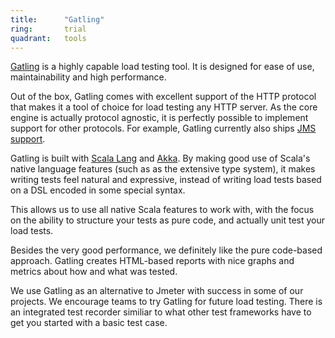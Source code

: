 ```yaml
---
title:      "Gatling"
ring:       trial
quadrant:   tools
---
```


[Gatling](http://gatling.io/) is a highly capable load testing tool. It is designed for ease of use, maintainability and high performance.

Out of the box, Gatling comes with excellent support of the HTTP protocol that makes it a tool of choice for load testing any HTTP server. As the core engine is actually protocol agnostic, it is perfectly possible to implement support for other protocols. For example, Gatling currently also ships [JMS support](http://gatling.io/docs/current/).

Gatling is built with [Scala Lang](/languages-and-frameworks/scala-lang/) and [Akka](/languages-and-frameworks/akka/). By making good use of Scala's native language features (such as as the extensive type system), it makes writing tests feel natural and expressive, instead of writing load tests based on a DSL encoded in some special syntax.

This allows us to use all native Scala features to work with, with the focus on the ability to structure your tests as pure code, and actually unit test your load tests.

Besides the very good performance, we definitely like the pure code-based approach. Gatling creates HTML-based reports with nice graphs and metrics about how and what was tested.

We use Gatling as an alternative to Jmeter with success in some of our projects. We encourage teams to try Gatling for future load testing. There is an integrated test recorder similiar to what other test frameworks have to get you started with a basic test case.
